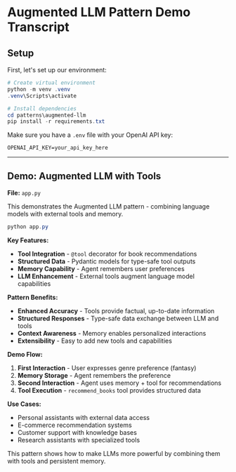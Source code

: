# Augmented LLM Pattern Demo Transcript

## Setup
First, let's set up our environment:

```powershell
# Create virtual environment
python -m venv .venv
.venv\Scripts\activate

# Install dependencies
cd patterns\augmented-llm
pip install -r requirements.txt
```

Make sure you have a `.env` file with your OpenAI API key:
```
OPENAI_API_KEY=your_api_key_here
```

---

## Demo: Augmented LLM with Tools
**File:** `app.py`

This demonstrates the Augmented LLM pattern - combining language models with external tools and memory.

```powershell
python app.py
```

**Key Features:**
- **Tool Integration** - `@tool` decorator for book recommendations
- **Structured Data** - Pydantic models for type-safe tool outputs
- **Memory Capability** - Agent remembers user preferences
- **LLM Enhancement** - External tools augment language model capabilities

**Pattern Benefits:**
- **Enhanced Accuracy** - Tools provide factual, up-to-date information
- **Structured Responses** - Type-safe data exchange between LLM and tools
- **Context Awareness** - Memory enables personalized interactions
- **Extensibility** - Easy to add new tools and capabilities

**Demo Flow:**
1. **First Interaction** - User expresses genre preference (fantasy)
2. **Memory Storage** - Agent remembers the preference
3. **Second Interaction** - Agent uses memory + tool for recommendations
4. **Tool Execution** - `recommend_books` tool provides structured data

**Use Cases:**
- Personal assistants with external data access
- E-commerce recommendation systems
- Customer support with knowledge bases
- Research assistants with specialized tools

This pattern shows how to make LLMs more powerful by combining them with tools and persistent memory.
